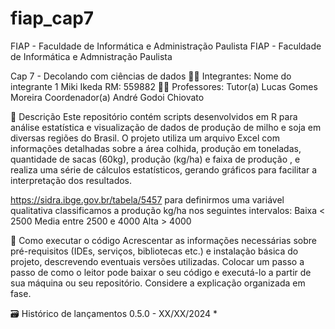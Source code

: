# fiap_cap7
FIAP - Faculdade de Informática e Administração Paulista
FIAP - Faculdade de Informática e Admnistração Paulista


Cap 7 - Decolando com ciências de dados
👨‍🎓 Integrantes:
Nome do integrante 1
Miki Ikeda
RM: 
559882
👩‍🏫 Professores:
Tutor(a)
Lucas Gomes Moreira
Coordenador(a)
André Godoi Chiovato

📜 Descrição
Este repositório contém scripts desenvolvidos em R para análise estatística e visualização de dados de produção de milho e soja em diversas regiões do Brasil. O projeto utiliza um arquivo Excel com informações detalhadas sobre a área colhida, produção em toneladas, quantidade de sacas (60kg), produção (kg/ha) e faixa de produção , e realiza uma série de cálculos estatísticos, gerando gráficos para facilitar a interpretação dos resultados. 

https://sidra.ibge.gov.br/tabela/5457
para definirmos uma variável qualitativa classificamos a produção kg/ha nos seguintes intervalos:
Baixa < 2500
Media entre 2500 e 4000
Alta > 4000

🔧 Como executar o código
Acrescentar as informações necessárias sobre pré-requisitos (IDEs, serviços, bibliotecas etc.) e instalação básica do projeto, descrevendo eventuais versões utilizadas. Colocar um passo a passo de como o leitor pode baixar o seu código e executá-lo a partir de sua máquina ou seu repositório. Considere a explicação organizada em fase.

🗃 Histórico de lançamentos
0.5.0 - XX/XX/2024 *

